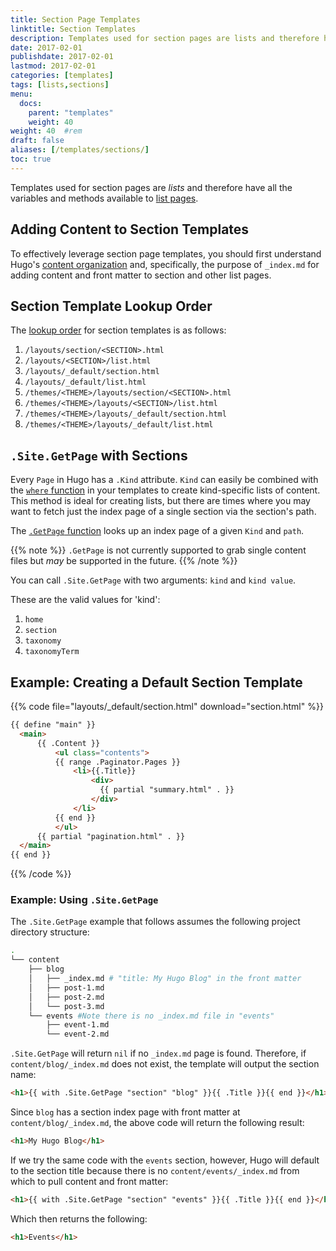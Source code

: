```yaml
---
title: Section Page Templates
linktitle: Section Templates
description: Templates used for section pages are lists and therefore have all the variables and methods available to list pages.
date: 2017-02-01
publishdate: 2017-02-01
lastmod: 2017-02-01
categories: [templates]
tags: [lists,sections]
menu:
  docs:
    parent: "templates"
    weight: 40
weight: 40	#rem
draft: false
aliases: [/templates/sections/]
toc: true
---
```


Templates used for section pages are *lists* and therefore have all the variables and methods available to [list pages][lists].

## Adding Content to Section Templates

To effectively leverage section page templates, you should first understand Hugo's [content organization](/content-management/organization/) and, specifically, the purpose of `_index.md` for adding content and front matter to section and other list pages.


## Section Template Lookup Order

The [lookup order][lookup] for section templates is as follows:

1. `/layouts/section/<SECTION>.html`
2. `/layouts/<SECTION>/list.html`
3. `/layouts/_default/section.html`
4. `/layouts/_default/list.html`
5. `/themes/<THEME>/layouts/section/<SECTION>.html`
6. `/themes/<THEME>/layouts/<SECTION>/list.html`
7. `/themes/<THEME>/layouts/_default/section.html`
8. `/themes/<THEME>/layouts/_default/list.html`

## `.Site.GetPage` with Sections

Every `Page` in Hugo has a `.Kind` attribute. `Kind` can easily be combined with the [`where` function][where] in your templates to create kind-specific lists of content. This method is ideal for creating lists, but there are times where you may want to fetch just the index page of a single section via the section's path.

The [`.GetPage` function][getpage] looks up an index page of a given `Kind` and `path`.

{{% note %}}
`.GetPage` is not currently supported to grab single content files but *may* be supported in the future.
{{% /note %}}

You can call `.Site.GetPage` with two arguments: `kind` and `kind value`.

These are the valid values for 'kind':

1. `home`
2. `section`
3. `taxonomy`
4. `taxonomyTerm`


## Example: Creating a Default Section Template

{{% code file="layouts/_default/section.html" download="section.html" %}}
```html
{{ define "main" }}
  <main>
      {{ .Content }}
          <ul class="contents">
          {{ range .Paginator.Pages }}
              <li>{{.Title}}
                  <div>
                    {{ partial "summary.html" . }}
                  </div>
              </li>
          {{ end }}
          </ul>
      {{ partial "pagination.html" . }}
  </main>
{{ end }}
```
{{% /code %}}

### Example: Using `.Site.GetPage`

The `.Site.GetPage` example that follows assumes the following project directory structure:

```bash
.
└── content
    ├── blog
    │   ├── _index.md # "title: My Hugo Blog" in the front matter
    │   ├── post-1.md
    │   ├── post-2.md
    │   └── post-3.md
    └── events #Note there is no _index.md file in "events"
        ├── event-1.md
        └── event-2.md
```

`.Site.GetPage` will return `nil` if no `_index.md` page is found. Therefore, if `content/blog/_index.md` does not exist, the template will output the section name:

```html
<h1>{{ with .Site.GetPage "section" "blog" }}{{ .Title }}{{ end }}</h1>
```

Since `blog` has a section index page with front matter at `content/blog/_index.md`, the above code will return the following result:

```html
<h1>My Hugo Blog</h1>
```

If we try the same code with the `events` section, however, Hugo will default to the section title because there is no `content/events/_index.md` from which to pull content and front matter:

```html
<h1>{{ with .Site.GetPage "section" "events" }}{{ .Title }}{{ end }}</h1>
```

Which then returns the following:

```html
<h1>Events</h1>
```


[contentorg]: /content-management/organization/
[getpage]: /functions/getpage/
[lists]: /templates/lists/
[lookup]: /templates/lookup-order/
[where]: /functions/where/